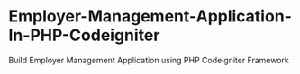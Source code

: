 Employer-Management-Application-In-PHP-Codeigniter
==================================================

Build Employer Management Application using PHP Codeigniter Framework
